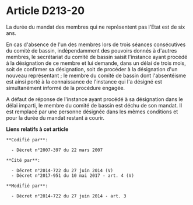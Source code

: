 # Article D213-20

La durée du mandat des membres qui ne représentent pas l'Etat est de six ans.

En cas d'absence de l'un des membres lors de trois séances consécutives du comité de bassin, indépendamment des pouvoirs
donnés à d'autres membres, le secrétariat du comité de bassin saisit l'instance ayant procédé à la désignation de ce membre
et lui demande, dans un délai de trois mois, soit de confirmer sa désignation, soit de procéder à la désignation d'un nouveau
représentant ; le membre du comité de bassin dont l'absentéisme est ainsi porté à la connaissance de l'instance qui l'a
désigné est simultanément informé de la procédure engagée.

A défaut de réponse de l'instance ayant procédé à sa désignation dans le délai imparti, le membre du comité de bassin est
déchu de son mandat. Il est remplacé par une personne désignée dans les mêmes conditions et pour la durée du mandat restant à
courir.

**Liens relatifs à cet article**

	**Codifié par**:

	  - Décret n°2007-397 du 22 mars 2007

	**Cité par**:

	  - Décret n°2014-722 du 27 juin 2014 (V)
	  - Décret n°2017-951 du 10 mai 2017 - art. 4 (V)

	**Modifié par**:

	  - Décret n°2014-722 du 27 juin 2014 - art. 3
